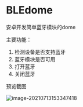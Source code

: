 # BLEdome
安卓开发简单蓝牙模块的dome

主要功能：

1. 检测设备是否支持蓝牙
2. 蓝牙模块是否可用
3. 打开蓝牙
4. 关闭蓝牙

预览截图

![image-20210713153347418](https://cdn.jsdelivr.net/gh/septzhang/image-hosting@master/20210407/image-20210713153347418.6ex1bapumd00.png)





